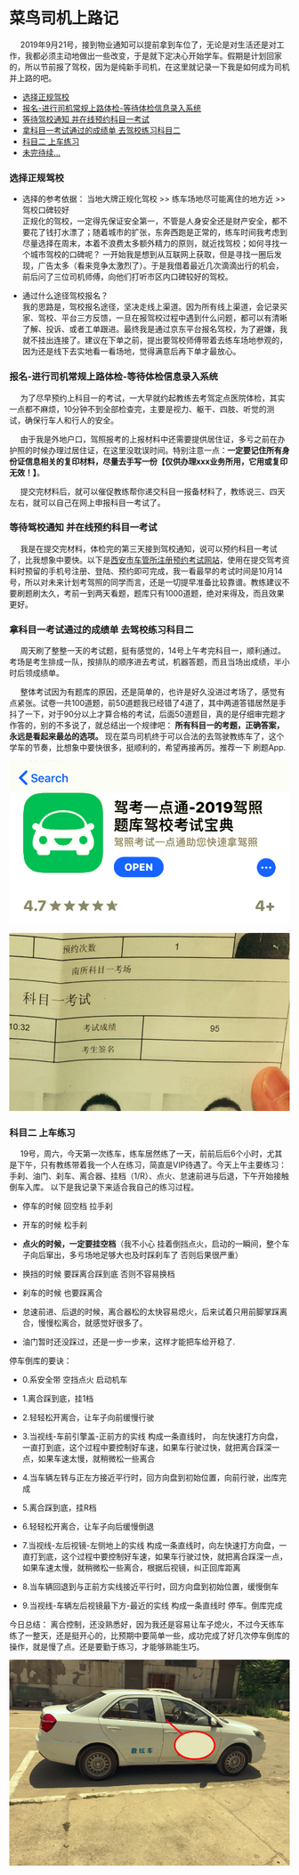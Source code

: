# 菜鸟司机上路记

&nbsp;&nbsp;&nbsp;&nbsp; 2019年9月21号，接到物业通知可以提前拿到车位了，无论是对生活还是对工作，我都必须主动地做出一些改变，于是就下定决心开始学车。假期是计划回家的，所以节前报了驾校，因为是纯新手司机，在这里就记录一下我是如何成为司机并上路的吧。

+ [选择正规驾校]()  
+ [报名-进行司机常规上路体检-等待体检信息录入系统]()  
+ [等待驾校通知 并在线预约科目一考试]()  
+ [拿科目一考试通过的成绩单 去驾校练习科目二]()  
+ [科目二 上车练习]()  
+ [未完待续...]()  


### 选择正规驾校  
  - 选择的参考依据： 当地大牌正规化驾校 >> 练车场地尽可能离住的地方近 >> 驾校口碑较好  
    正规化的驾校，一定得先保证安全第一，不管是人身安全还是财产安全，都不要花了钱打水漂了；随着城市的扩张，东奔西跑是正常的，练车时间我考虑到尽量选择在周末，本着不浪费太多额外精力的原则，就近找驾校；如何寻找一个城市驾校的口碑呢？ 一开始我是想到从互联网上获取，但是寻找一圈后发现，广告太多（看来竞争太激烈了）。于是我借着最近几次滴滴出行的机会，前后问了三位司机师傅，向他们打听市区内口碑较好的驾校。

  - 通过什么途径驾校报名？  
    我的思路是，驾校报名途径，坚决走线上渠道。因为所有线上渠道，会记录买家、驾校、平台三方反馈，一旦在报驾校过程中遇到什么问题，都可以有清晰了解、投诉、或者工单跟进。最终我是通过京东平台报名驾校，为了避嫌，我就不挂出连接了。建议在下单之前，提出要驾校师傅带着去练车场地参观的，因为还是线下去实地看一看场地，觉得满意后再下单才最放心。


### 报名-进行司机常规上路体检-等待体检信息录入系统  
&nbsp;&nbsp;&nbsp;&nbsp; 为了尽早预约上科目一的考试，一大早就约起教练去考驾定点医院体检，其实一点都不麻烦，10分钟不到全部检查完，主要是视力、躯干、四肢、听觉的测试，确保行车人和行人的安全。

&nbsp;&nbsp;&nbsp;&nbsp; 由于我是外地户口，驾照报考的上报材料中还需要提供居住证，多亏之前在办护照的时候办理过居住证，在这里没耽误时间。特别注意一点：<b>一定要记住所有身份证信息相关的复印材料，尽量去手写一份【仅供办理xxx业务所用，它用或复印无效！】</b>。

&nbsp;&nbsp;&nbsp;&nbsp; 提交完材料后，就可以催促教练帮你递交科目一报备材料了，教练说三、四天左右，就可以自己在网上申报科目一考试了。


### 等待驾校通知 并在线预约科目一考试  
&nbsp;&nbsp;&nbsp;&nbsp; 我是在提交完材料，体检完的第三天接到驾校通知，说可以预约科目一考试了，比我想象中要快。以下是[西安市车管所注册预约考试网站](https://sn.122.gov.cn)，使用在提交驾考资料时预留的手机号注册、登陆、预约即可完成，我一看最早的考试时间是10月14号，所以对未来计划考驾照的同学而言，还是一切提早准备比较靠谱。教练建议不要刷题刷太久，考前一到两天看题，题库只有1000道题，绝对来得及，而且效果更好。


### 拿科目一考试通过的成绩单 去驾校练习科目二  
&nbsp;&nbsp;&nbsp;&nbsp; 周天刷了整整一天的考试题，挺有感觉的，14号上午考完科目一，顺利通过。考场是考生排成一队，按排队的顺序进去考试，机器答题，而且当场出成绩，半小时后领成绩单。

&nbsp;&nbsp;&nbsp;&nbsp; 整体考试因为有题库的原因，还是简单的，也许是好久没进过考场了，感觉有点紧张。试卷一共100道题，前50道题我已经错了4道了，其中两道答错居然是手抖了一下，对于90分以上才算合格的考试，后面50道题目，真的是仔细审完题才作答的，别的不多说了，就总结出一个规律吧： <b>所有科目一的考题，正确答案，永远是看起来最怂的选项。</b> 现在菜鸟司机终于可以合法的去驾驶教练车了，这个学车的节奏，比想象中要快很多，挺顺利的，希望再接再厉。推荐一下 刷题App.
<p align="center"> <img src="./AAA-resource/drivers/driver-test-app.png"> </p>
<p align="center"> <img src="./AAA-resource/drivers/driver-test1-marks.png"> </p>


### 科目二 上车练习  
&nbsp;&nbsp;&nbsp;&nbsp; 19号，周六，今天第一次练车，练车居然练了一天，前前后后6个小时，尤其是下午，只有教练带着我一个人在练习，简直是VIP待遇了。今天上午主要练习：手刹、油门、刹车、离合器、挂档（1/R）、点火、怠速前进与后退，下午开始接触倒车入库。 以下是我记录下来适合我自己的练习过程。 

- 停车的时候 回空档 拉手刹

- 开车的时候 松手刹

- <b>点火的时候，一定要挂空档</b>（我不小心 挂着倒挡点火，启动的一瞬间，整个车子向后窜出，多亏场地足够大也及时踩刹车了 否则后果很严重）  

- 换挡的时候 要踩离合踩到底 否则不容易换档

- 刹车的时候 也要踩离合

- 怠速前进、后退的时候，离合器松的太快容易熄火，后来试着只用前脚掌踩离合，慢慢松离合，就感觉好很多了。

- 油门暂时还没踩过，还是一步一步来，这样才能把车给开稳了.

停车倒库的要诀：

+ 0.系安全带 空挡点火 启动机车  

+ 1.离合踩到底，挂1档  

+ 2.轻轻松开离合，让车子向前缓慢行驶

+ 3.当视线-车前引擎盖-正前方的实线 构成一条直线时， 向左快速打方向盘，一直打到底，这个过程中要控制好车速，如果车行驶过快，就把离合踩深一点，如果车速太慢，就稍微松一些离合

+ 4.当车辆左转与正左方接近平行时，回方向盘到初始位置，向前行驶，出库完成

+ 5.离合踩到底，挂R档

+ 6.轻轻松开离合，让车子向后缓慢倒退

+ 7.当视线-左后视镜-左侧地上的实线 构成一条直线时，向左快速打方向盘，一直打到底，这个过程中要控制好车速，如果车行驶过快，就把离合踩深一点，如果车速太慢，就稍微松一些离合，根据后视镜，纠正回库距离

+ 8.当车辆回退到与正前方实线接近平行时，回方向盘到初始位置，缓慢倒车

+ 9.当视线-车辆左后视镜最下方-最近的实线 构成一条直线时 停车。倒库完成

今日总结： 离合控制，还没熟悉好，因为我还是容易让车子熄火，不过今天练车练了一整天，还是挺开心的，比预期中要简单一些，成功完成了好几次停车倒库的操作，就是慢了点。还是要勤于练习，才能够熟能生巧。

<p align="center"> <img src="./AAA-resource/drivers/driver-test-2.png"> </p>
